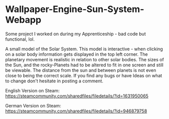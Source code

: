 # Wallpaper-Engine-Sun-System-Webapp
Some project I worked on during my Apprenticeship - bad code but functional, lol.

A small model of the Solar System. This model is interactive - when clicking on a solar body information gets displayed in the top left corner. The planetary movement is realistic in relation to other solar bodies. The sizes of the Sun, and the rocky-Planets had to be altered to fit in one screen and still be viewable. The distance from the sun and between planets is not even close to being the correct scale.
If you find any bugs or have Ideas on what to change don't hesitate in posting a comment.


English Version on Steam: https://steamcommunity.com/sharedfiles/filedetails/?id=1631950065

German Version on Steam: https://steamcommunity.com/sharedfiles/filedetails/?id=946879758

